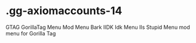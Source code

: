 # .gg-axiomaccounts-14
GTAG GorillaTag Menu Mod Menu Bark IIDK Idk Menu IIs Stupid Menu mod menu for Gorilla Tag
